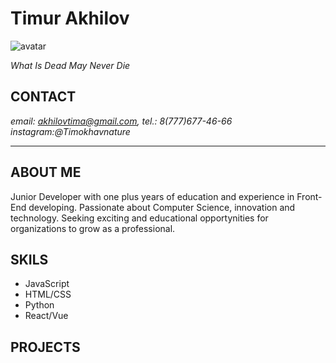 # Timur Akhilov
![avatar](https://upload.wikimedia.org/wikipedia/ru/c/ce/Aang.png "its me")


*What Is Dead May Never Die*

## CONTACT
*email: akhilovtima@gmail.com, tel.: 8(777)677-46-66*
*instagram:@Timokhavnature*
*******
## ABOUT ME
Junior Developer with one plus years of education and experience in Front-End developing. Passionate about Computer Science, innovation and technology. 
Seeking exciting and educational opportynities for organizations to grow as a professional.

## SKILS 
* JavaScript
* HTML/CSS
* Python
* React/Vue

## PROJECTS
[1]: https://TimokhaVnature.github.io/rsschool-cv/cv    'GitHub'
[2]: https://www.codewars.com/users/TimokhaVnature/badges/large    'CodeWars'